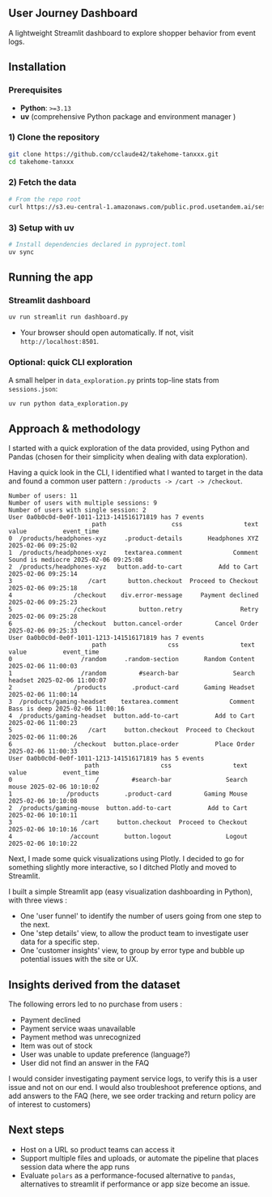 ## User Journey Dashboard

A lightweight Streamlit dashboard to explore shopper behavior from event logs.

## Installation

### Prerequisites
- **Python**: `>=3.13`
- **uv** (comprehensive Python package and environment manager )

### 1) Clone the repository
```bash
git clone https://github.com/cclaude42/takehome-tanxxx.git
cd takehome-tanxxx
```

### 2) Fetch the data
```bash
# From the repo root
curl https://s3.eu-central-1.amazonaws.com/public.prod.usetandem.ai/sessions.json > sessions.json
```

### 3) Setup with uv
```bash
# Install dependencies declared in pyproject.toml
uv sync
```

## Running the app

### Streamlit dashboard

```bash
uv run streamlit run dashboard.py
```
- Your browser should open automatically. If not, visit `http://localhost:8501`.

### Optional: quick CLI exploration

A small helper in `data_exploration.py` prints top-line stats from `sessions.json`:
```bash
uv run python data_exploration.py
```

## Approach & methodology

I started with a quick exploration of the data provided, using Python and Pandas (chosen for their simplicity when dealing with data exploration).

Having a quick look in the CLI, I identified what I wanted to target in the data and found a common user pattern : `/products -> /cart -> /checkout`.

```
Number of users: 11
Number of users with multiple sessions: 9
Number of users with single session: 2
User 0a0b0c0d-0e0f-1011-1213-141516171819 has 7 events
                       path                  css                 text              value          event_time
0  /products/headphones-xyz     .product-details       Headphones XYZ                    2025-02-06 09:25:02
1  /products/headphones-xyz     textarea.comment              Comment  Sound is mediocre 2025-02-06 09:25:08
2  /products/headphones-xyz   button.add-to-cart          Add to Cart                    2025-02-06 09:25:14
3                     /cart      button.checkout  Proceed to Checkout                    2025-02-06 09:25:18
4                 /checkout    div.error-message     Payment declined                    2025-02-06 09:25:23
5                 /checkout         button.retry                Retry                    2025-02-06 09:25:28
6                 /checkout  button.cancel-order         Cancel Order                    2025-02-06 09:25:33
User 0a0b0c0d-0e0f-1011-1213-141516171819 has 7 events
                       path                 css                 text         value          event_time
0                   /random     .random-section       Random Content               2025-02-06 11:00:03
1                   /random         #search-bar               Search       headset 2025-02-06 11:00:07
2                 /products       .product-card       Gaming Headset               2025-02-06 11:00:14
3  /products/gaming-headset    textarea.comment              Comment  Bass is deep 2025-02-06 11:00:16
4  /products/gaming-headset  button.add-to-cart          Add to Cart               2025-02-06 11:00:23
5                     /cart     button.checkout  Proceed to Checkout               2025-02-06 11:00:26
6                 /checkout  button.place-order          Place Order               2025-02-06 11:00:33
User 0a0b0c0d-0e0f-1011-1213-141516171819 has 5 events
                     path                 css                 text  value          event_time
0                       /         #search-bar               Search  mouse 2025-02-06 10:10:02
1               /products       .product-card         Gaming Mouse        2025-02-06 10:10:08
2  /products/gaming-mouse  button.add-to-cart          Add to Cart        2025-02-06 10:10:11
3                   /cart     button.checkout  Proceed to Checkout        2025-02-06 10:10:16
4                /account       button.logout               Logout        2025-02-06 10:10:22
```

Next, I made some quick visualizations using Plotly. I decided to go for something slightly more interactive, so I ditched Plotly and moved to Streamlit.

I built a simple Streamlit app (easy visualization dashboarding in Python), with three views :
- One 'user funnel' to identify the number of users going from one step to the next.
- One 'step details' view, to allow the product team to investigate user data for a specific step.
- One 'customer insights' view, to group by error type and bubble up potential issues with the site or UX.

## Insights derived from the dataset

The following errors led to no purchase from users :
- Payment declined
- Payment service waas unavailable
- Payment method was unrecognized
- Item was out of stock
- User was unable to update preference (language?)
- User did not find an answer in the FAQ

I would consider investigating payment service logs, to verify this is a user issue and not on our end. I would also troubleshoot preference options, and add answers to the FAQ (here, we see order tracking and return policy are of interest to customers)

## Next steps
- Host on a URL so product teams can access it
- Support multiple files and uploads, or automate the pipeline that places session data where the app runs
- Evaluate `polars` as a performance-focused alternative to `pandas`, alternatives to streamlit if performance or app size become an issue.
